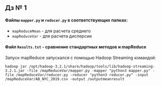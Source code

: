 ## Дз № 1 

#### Файлы `mapper.py` и `reducer.py` в соответствующих папках:

* `mapReduceMean` - для расчета среднего
* `mapReduceVar` - для расчета дисперсии

#### Файл `Results.txt` - сравнение стандартных методов и mapReduce
 
Запуск mapReduce запускался с помощью Hadoop Streaming командой: 

`hadoop jar /opt/hadoop-3.2.1/share/hadoop/tools/lib/hadoop-streaming-3.2.1.jar -file /mapReduceVar/mapper.py -mapper "python3 mapper.py" -file /mapReduceVar/reducer.py -reducer "python3 reducer.py" -input /mapReduceVar/AB_NYC_2019.csv -output /outputmeanresult
`
